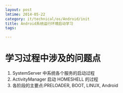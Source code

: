 ```yaml
---
layout: post
lmtime: 2014-05-22
category: it/technical/os/Android/init
title: Android系统运行环境启动学习
tags:

---
```


# 学习过程中涉及的问题点

1. SystemServer 中系统各个服务的启动过程
2. ActivityManager 启动 HOMESHELL 的过程
3. 各阶段的主要点:PRELOADER, BOOT, LINUX, Android
